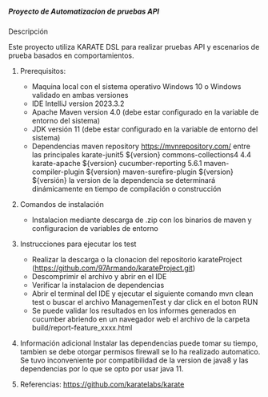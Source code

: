 ##### Proyecto de Automatizacion de pruebas API #####

Descripción

Este proyecto utiliza KARATE DSL para realizar pruebas API y escenarios de prueba basados en comportamientos.

1. Prerequisitos:

	- Maquina local con el sistema operativo Windows 10 o Windows validado en ambas versiones
	- IDE IntelliJ version 2023.3.2
	- Apache Maven version 4.0 (debe estar configurado en la variable de entorno del sistema)
	- JDK versión 11 (debe estar configurado en la variable de entorno del sistema)
	- Dependencias maven repository https://mvnrepository.com/ entre las principales
	    karate-junit5 ${version}
	    commons-collections4 4.4
	    karate-apache ${version}
	    cucumber-reporting 5.6.1
	    maven-compiler-plugin ${version}
	    maven-surefire-plugin ${version}
	  ${versión} la version de la dependencia se determinará dinámicamente en tiempo de compilación o construcción

2. Comandos de instalación

    - Instalacion mediante descarga de .zip con los binarios de maven y configuracion de variables de entorno

3. Instrucciones para ejecutar los test

    - Realizar la descarga o la clonacion del repositorio karateProject (https://github.com/97Armando/karateProject.git)
    - Descomprimir el archivo y abrir en el IDE
    - Verificar la instalacion de dependencias
    - Abrir el terminal del IDE y ejecutar el siguiente comando mvn clean test o buscar el archivo ManagemenTest y dar click en el boton RUN
    - Se puede validar los resultados en los informes generados en cucumber abriendo en un navegador web el archivo de la carpeta build/report-feature_xxxx.html

4. Información adicional
Instalar las dependencias puede tomar su tiempo, tambien se debe otorgar permisos firewall se lo ha realizado automatico.
Se tuvo inconveniente por compatibilidad de la version de java8 y las dependencias por lo que se opto por usar java 11.

5. Referencias:
https://github.com/karatelabs/karate




